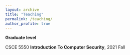 ```yaml
---
layout: archive
title: "Teaching"
permalink: /teaching/
author_profile: true
---
```



**Graduate level**

<p>CSCE 5550 <b>Introduction To Computer Security</b>, 2021 Fall</p>

